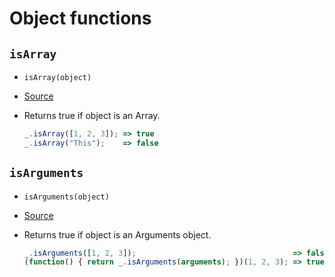 # Object functions

## `isArray`

+ `isArray(object)`
+ [Source](../modules/isArray.js)
+ Returns true if object is an Array. 
  
  ``` javascript
  _.isArray([1, 2, 3]); => true
  _.isArray("This");    => false
  ```

## `isArguments`

+ `isArguments(object)`
+ [Source](../modules/isArguments.js)
+ Returns true if object is an Arguments object. 

  ``` javascript
  _.isArguments([1, 2, 3]);                                   => false
  (function() { return _.isArguments(arguments); })(1, 2, 3); => true
  ```